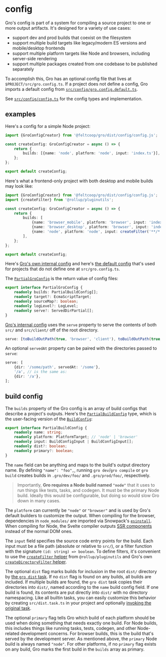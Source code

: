 # config

Gro's config is part of a system for compiling a source project
to one or more output artifacts.
It's designed for a variety of use cases:

- support dev and prod builds that coexist on the filesystem
- support multiple build targets like legacy/modern ES versions and mobile/desktop frontends
- support multiple platform targets like Node and browsers, including server-side rendering
- support multiple packages created from one codebase to be published separately

To accomplish this, Gro has an optional config file that lives at `$PROJECT/src/gro.config.ts`.
If a project does not define a config, Gro imports a default config from
[`src/config/gro.config.default.ts`](/src/config/gro.config.default.ts).

See [`src/config/config.ts`](/src/config/config.ts) for the config types and implementation.

## examples

Here's a config for a simple Node project:

```ts
import {GroConfigCreator} from '@feltcoop/gro/dist/config/config.js';

const createConfig: GroConfigCreator = async () => {
	return {
		builds: [{name: 'node', platform: 'node', input: 'index.ts'}],
	};
};

export default createConfig;
```

Here's what a frontend-only project with both desktop and mobile builds may look like:

```ts
import {GroConfigCreator} from '@feltcoop/gro/dist/config/config.js';
import {createFilter} from '@rollup/pluginutils';

const createConfig: GroConfigCreator = async () => {
	return {
		builds: [
			{name: 'browser_mobile', platform: 'browser', input: 'index.ts', dist: true},
			{name: 'browser_desktop', platform: 'browser', input: 'index.ts', dist: true, primary: true},
			{name: 'node', platform: 'node', input: createFilter('**/*.{task,test,gen}*.ts')},
		],
	};
};

export default createConfig;
```

Here's [Gro's own internal config](/src/gro.config.ts) and
here's [the default config](/src/config/gro.config.default.ts)
that's used for projects that do not define one at `src/gro.config.ts`.

The [`PartialGroConfig`](/src/gro.config.ts) is the return value of config files:

```ts
export interface PartialGroConfig {
	readonly builds: PartialBuildConfig[];
	readonly target?: EcmaScriptTarget;
	readonly sourceMap?: boolean;
	readonly logLevel?: LogLevel;
	readonly serve?: ServedDirPartial[];
}
```

[Gro's internal config](/src/gro.config.ts) uses the `serve` property
to serve the contents of both `src/` and `src/client/` off of the root directory.

```ts
serve: [toBuildOutPath(true, 'browser', 'client'), toBuildOutPath(true, 'browser', '')],
```

An optional `servedAt` property can be paired with the directories passed to `serve`:

```ts
serve: [
	{dir: '/some/path', servedAt: '/some'},
	'/a', // is the same as:
	{dir: '/a'},
];
```

## build config

The `builds` property of the Gro config
is an array of build configs that describe a project's outputs.
Here's the [`PartialBuildConfig`](/src/config/buildConfig.ts) type,
which is the user-facing version of the [`BuildConfig`](/src/config/buildConfig.ts):

```ts
export interface PartialBuildConfig {
	readonly name: string;
	readonly platform: PlatformTarget; // 'node' | 'browser'
	readonly input: BuildConfigInput | BuildConfigInput[];
	readonly dist?: boolean;
	readonly primary?: boolean;
}
```

The `name` field can be anything and maps to the build's output directory name.
By defining `"name": "foo",`, running `gro dev`/`gro compile` or `gro build` creates builds
in `.gro/dev/foo/` and `.gro/prod/foo/`, respectively.

> Importantly, **Gro requires a Node build named `"node"`**
> that it uses to run things like tests, tasks, and codegen.
> It must be the primary Node build.
> Ideally this would be configurable, but doing so would slow Gro down in many cases.

The `platform` can currently be `"node"` or `"browser"` and
is used by Gro's default builders to customize the output.
When compiling for the browser, dependencies in `node_modules/` are imported via Snowpack's
[`esinstall`](https://github.com/snowpackjs/snowpack/tree/master/esinstall).
When compiling for Node, the Svelte compiler outputs
[SSR components](https://svelte.dev/docs#Server-side_component_API)
instead of the normal DOM ones.

The `input` field specifies the source code entry points for the build.
Each input must be a file path (absolute or relative to `src/`),
or a filter function with the signature `(id: string) => boolean`.
To define filters, it's convenient to use the
[`createFilter` helper](https://github.com/rollup/plugins/tree/master/packages/pluginutils#createFilter)
from `@rollup/pluginutils` and
Gro's own [`createDirectoryFilter` helper](../build/utils.ts).

The optional `dist` flag marks builds for inclusion in the root `dist/` directory
by [the `gro dist` task](/src/dist.task.ts).
If no `dist` flag is found on any builds, all builds are included.
If multiple builds are found, the `gro dist` task copies their directories into `dist/`,
named according to the `name` build config field.
If one build is found, its contents are put directly into `dist/` with no directory namespacing.
Like all builtin tasks, you can easily customize this behavior
by creating `src/dist.task.ts` in your project and optionally
[invoking the original task](/src/task#run-a-task-inside-another-task).

The optional `primary` flag tells Gro which build of each platform
should be used when doing something that needs exactly one build.
For Node builds, this includes things like running tasks, tests, codegen,
and other Node-related development concerns.
For browser builds, this is the build that's served by the development server.
As mentioned above, the `primary` Node build is always named `"node"`.
For other platforms, if no `primary` flag exists on any build,
Gro marks the first build in the `builds` array as primary.
